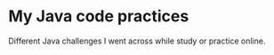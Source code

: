 # My Java code practices 

Different Java challenges I went across while study or practice online. 

